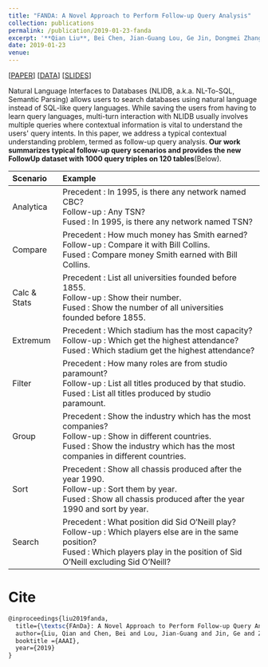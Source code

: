 ```yaml
---
title: "FANDA: A Novel Approach to Perform Follow-up Query Analysis"
collection: publications
permalink: /publication/2019-01-23-fanda
excerpt: '**Qian Liu**, Bei Chen, Jian-Guang Lou, Ge Jin, Dongmei Zhang<br>In *Thirty-third AAAI Conference on Artificial Intelligence (**AAAI-2019**, Oral)*'
date: 2019-01-23
venue:
---
```


\[[PAPER](https://arxiv.org/pdf/1901.08259.pdf)\] \[[DATA](https://github.com/SivilTaram/FollowUp)\] \[[SLIDES](/files/fanda-slides.pdf)\]


Natural Language Interfaces to Databases (NLIDB, a.k.a. NL-To-SQL, Semantic Parsing) allows users to search databases using natural language instead of SQL-like query languages. While saving the users from having to learn query languages, multi-turn interaction with NLIDB usually involves multiple queries where contextual information is vital to understand the users' query intents. In this paper, we address a typical contextual understanding problem, termed as follow-up query analysis. **Our work summarizes typical follow-up query scenarios and provides the new FollowUp dataset with 1000 query triples on 120 tables**(Below).

| Scenario  | Example |
|:---|:---|
| Analytica | Precedent : In 1995, is there any network named CBC?<br> Follow-up : Any TSN?<br>Fused : In 1995, is there any network named TSN? |
| Compare | Precedent : How much money has Smith earned?<br>Follow-up : Compare it with Bill Collins.<br>Fused : Compare money Smith earned with Bill Collins. |
| Calc & Stats | Precedent : List all universities founded before 1855.<br>Follow-up : Show their number.<br>Fused : Show the number of all universities founded before 1855. |
| Extremum |Precedent : Which stadium has the most capacity?<br>Follow-up : Which get the highest attendance?<br>Fused : Which stadium get the highest attendance? |
| Filter |Precedent : How many roles are from studio paramount?<br>Follow-up : List all titles produced by that studio.<br>Fused : List all titles produced by studio paramount. |
| Group | Precedent : Show the industry which has the most companies?<br>Follow-up : Show in different countries.<br>Fused : Show the industry which has the most companies in different countries. |
| Sort | Precedent : Show all chassis produced after the year 1990.<br>Follow-up : Sort them by year.<br>Fused : Show all chassis produced after the year 1990 and sort by year. |
| Search | Precedent : What position did Sid O’Neill play?<br>Follow-up : Which players else are in the same position?<br>Fused : Which players play in the position of Sid O’Neill excluding Sid O’Neill? |

Cite
===

```latex
@inproceedings{liu2019fanda,
  title={\textsc{FAnDa}: A Novel Approach to Perform Follow-up Query Analysis},
  author={Liu, Qian and Chen, Bei and Lou, Jian-Guang and Jin, Ge and Zhang, Dongmei},
  booktitle ={AAAI},
  year={2019}
}
```